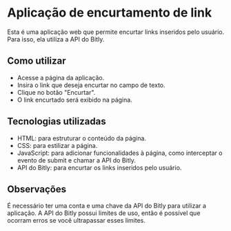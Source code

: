 # Aplicação de encurtamento de link
Esta é uma aplicação web que permite encurtar links inseridos pelo usuário. Para isso, ela utiliza a API do Bitly.

## Como utilizar
* Acesse a página da aplicação.
* Insira o link que deseja encurtar no campo de texto.
* Clique no botão "Encurtar".
* O link encurtado será exibido na página.
## Tecnologias utilizadas
* HTML: para estruturar o conteúdo da página.
* CSS: para estilizar a página.
* JavaScript: para adicionar funcionalidades à página, como interceptar o evento de submit e chamar a API do Bitly.
* API do Bitly: para encurtar os links inseridos pelo usuário.
## Observações
É necessário ter uma conta e uma chave da API do Bitly para utilizar a aplicação.
A API do Bitly possui limites de uso, então é possível que ocorram erros se você ultrapassar esses limites.

